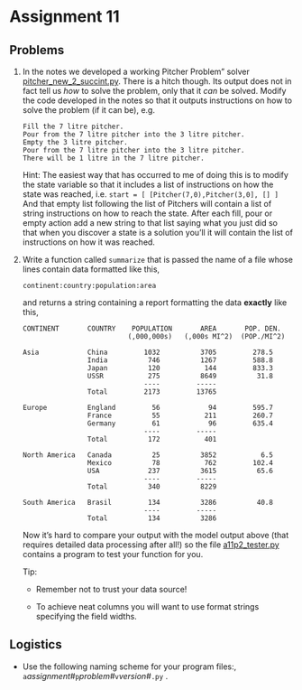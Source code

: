 # Assignment 11

## Problems

1.  In the notes we developed a working Pitcher Problem” solver
    [pitcher_new_2_succint.py](../11.1_Pitcher_Problems/pitcher_new_2_succint.py).
    There is a hitch though. Its output does not in fact tell us _how_
    to solve the problem, only that it _can_ be solved. Modify the code
    developed in the notes so that it outputs instructions on how to
    solve the problem (if it can be), e.g.

         
        Fill the 7 litre pitcher.
        Pour from the 7 litre pitcher into the 3 litre pitcher.
        Empty the 3 litre pitcher.
        Pour from the 7 litre pitcher into the 3 litre pitcher.
        There will be 1 litre in the 7 litre pitcher.

    Hint: The easiest way that has occurred to me of doing this is to
    modify the state variable so that it includes a list of instructions
    on how the state was reached, i.e.
    `start = [ [Pitcher(7,0),Pitcher(3,0], [] ]` And that empty list
    following the list of Pitchers will contain a list of string
    instructions on how to reach the state. After each fill, pour or
    empty action add a new string to that list saying what you just did
    so that when you discover a state is a solution you’ll it will
    contain the list of instructions on how it was reached.

2.  Write a function called `summarize` that is passed the name of a
    file whose lines contain data formatted like this,

        continent:country:population:area

    and returns a string containing a report formatting the data
    **exactly** like this,

        CONTINENT       COUNTRY    POPULATION       AREA       POP. DEN.
                                  (,000,000s)   (,000s MI^2)  (POP./MI^2)

        Asia            China         1032          3705         278.5
                        India          746          1267         588.8
                        Japan          120           144         833.3
                        USSR           275          8649          31.8
                                      ----         -----
                        Total         2173         13765

        Europe          England         56            94         595.7
                        France          55           211         260.7
                        Germany         61            96         635.4
                                      ----         -----
                        Total          172           401

        North America   Canada          25          3852           6.5
                        Mexico          78           762         102.4
                        USA            237          3615          65.6
                                      ----         -----
                        Total          340          8229

        South America   Brasil         134          3286          40.8
                                      ----         -----
                        Total          134          3286

    Now it’s hard to compare your output with the model output above
    (that requires detailed data processing after all!) so the file
    [a11p2_tester.py](a11p2_tester.py) contains a program to test your
    function for you.

    Tip:

    -   Remember not to trust your data source!

    -   To achieve neat columns you will want to use format strings
        specifying the field widths.

## Logistics

-   Use the following naming scheme for your program files:,
    `a`*assignment#*`p`*problem#*`v`*version#*`.py` .
